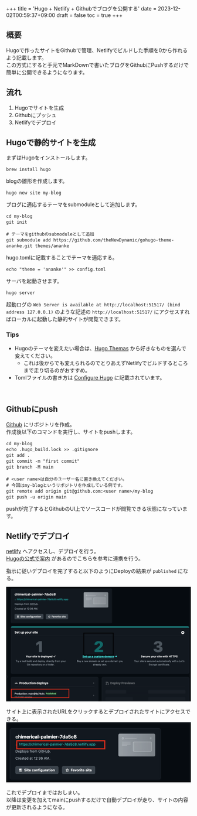 +++
title = 'Hugo + Netlify + Githubでブログを公開する'
date = 2023-12-02T00:59:37+09:00
draft = false
toc = true 
+++
## 概要
Hugoで作ったサイトをGithubで管理、Netlifyでビルドした手順を0から作れるよう記載します。  
この方式にすると手元でMarkDownで書いたブログをGithubにPushするだけで簡単に公開できるようになります。

## 流れ
1. Hugoでサイトを生成
2. Githubにプッシュ
3. Netlifyでデプロイ

## Hugoで静的サイトを生成
まずはHugoをインストールします。
```shell
brew install hugo
```

blogの雛形を作成します。
```shell
hugo new site my-blog
```

ブログに適応するテーマをsubmoduleとして追加します。
```shell
cd my-blog
git init

# テーマをgithubのsubmoduleとして追加
git submodule add https://github.com/theNewDynamic/gohugo-theme-ananke.git themes/ananke
```

hugo.tomlに記載することでテーマを適応する。
```shell
echo "theme = 'ananke'" >> config.toml
```

サーバを起動させます。
```shell
hugo server
```

起動ログの `Web Server is available at http://localhost:51517/ (bind address 127.0.0.1)` のような記述の `http://localhost:51517/` にアクセスすればローカルに起動した静的サイトが閲覧できます。

###  Tips
* Hugoのテーマを変えたい場合は、[Hugo Themas](https://themes.gohugo.io/) から好きなものを選んで変えてください。
  * これは後からでも変えられるのでとりあえずNetlifyでビルドするところまで走り切るのがおすすめ。
* Tomlファイルの書き方は [Configure Hugo](https://gohugo.io/getting-started/configuration/) に記載されています。 

<br>

## Githubにpush

[Github](https://github.com/) にリポジトリを作成。<br>
作成後以下のコマンドを実行し、サイトをpushします。
```shell
cd my-blog
echo .hugo_build.lock >> .gitignore
git add .
git commit -m "first commit"
git branch -M main

# <user name>は自分のユーザー名に置き換えてください。
# 今回はmy-blogというリポジトリを作成している例です。
git remote add origin git@github.com:<user name>/my-blog
git push -u origin main
```

pushが完了するとGithubのUI上でソースコードが閲覧できる状態になっています。


## Netlifyでデプロイ
[netlify](https://www.netlify.com/) へアクセスし、デプロイを行う。  
[Hugoの公式で案内](https://gohugo.io/hosting-and-deployment/hosting-on-netlify/) があるのでこちらを参考に連携を行う。

指示に従いデプロイを完了すると以下のようにDeployの結果が `published` になる。

![img-001-001.png](/blog/img-001-001.png)


サイト上に表示されたURLをクリックするとデプロイされたサイトにアクセスできる。
![img-001-002.png](/blog/img-001-002.png)


これでデプロイまではおしまい。  
以降は変更を加えてmainにpushするだけで自動デプロイが走り、サイトの内容が更新されるようになる。